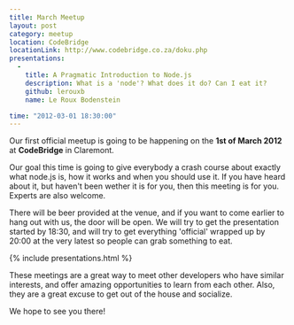 ```yaml
---
title: March Meetup
layout: post
category: meetup
location: CodeBridge
locationLink: http://www.codebridge.co.za/doku.php
presentations:
  -
    title: A Pragmatic Introduction to Node.js
    description: What is a 'node'? What does it do? Can I eat it?
    github: lerouxb
    name: Le Roux Bodenstein

time: "2012-03-01 18:30:00"
---
```

Our first official meetup is going to be happening on the __1st of March 2012__ at __CodeBridge__ in Claremont.


Our goal this time is going to give everybody a crash course about exactly what node.js is, how it works and when you should use it. If you have heard about it, but haven't been wether it is for you, then this meeting is for you. Experts are also welcome.

There will be beer provided at the venue, and if you want to come earlier to hang out with us, the door will be open. We will try to get the presentation started by 18:30, and will try to get everything 'official' wrapped up by 20:00 at the very latest so people can grab something to eat.

{% include presentations.html %}

These meetings are a great way to meet other developers who have similar interests, and offer amazing opportunities to learn from each other. Also, they are a great excuse to get out of the house and socialize.

We hope to see you there!
